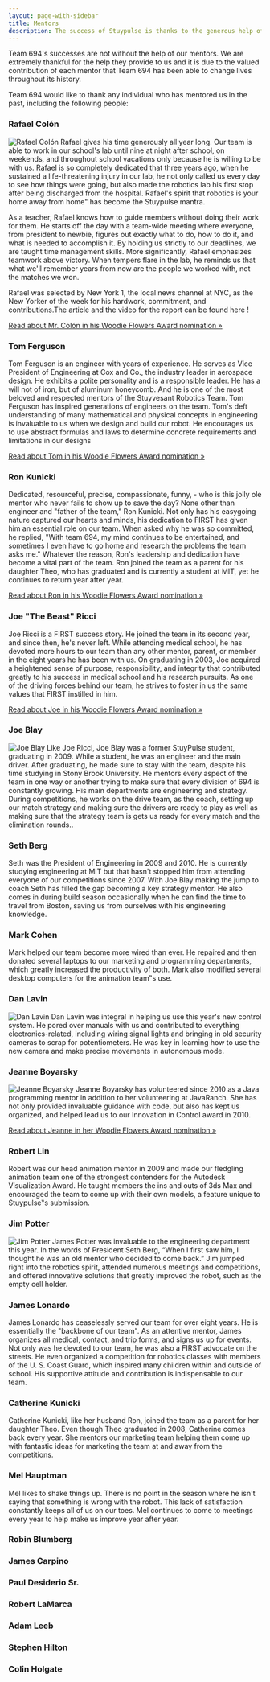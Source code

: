 ```yaml
---
layout: page-with-sidebar
title: Mentors
description: The success of Stuypulse is thanks to the generous help of our mentors, who tutor, assist, and teach us.
---
```

Team 694's successes are not without the help of our mentors. We are extremely thankful for the help they provide to us and it is due to the valued contribution of each mentor that Team 694 has been able to change lives throughout its history.

Team 694 would like to thank any individual who has mentored us in the past, including the following people:

### Rafael Colón
<div markdown="1" class="ec-description">
<img src="/img/mentors/colon.jpg" class="ec-photo" alt="Rafael Colón">
Rafael gives his time generously all year long. Our team is able to work in our school's lab until nine at night after school, on weekends, and throughout school vacations only because he is willing to be with us. Rafael is so completely dedicated that three years ago, when he sustained a life-threatening injury in our lab, he not only called us every day to see how things were going, but also made the robotics lab his first stop after being discharged from the hospital. Rafael's spirit that robotics is your home away from home" has become the Stuypulse mantra.

As a teacher, Rafael knows how to guide members without doing their work for them. He starts off the day with a team-wide meeting where everyone, from president to newbie, figures out exactly what to do, how to do it, and what is needed to accomplish it. By holding us strictly to our deadlines, we are taught time management skills. More significantly, Rafael emphasizes teamwork above victory. When tempers flare in the lab, he reminds us that what we'll remember years from now are the people we worked with, not the matches we won.

Rafael was selected by New York 1, the local news channel at NYC, as the New Yorker of the week for his hardwork, commitment, and contributions.The article and the video for the report can be found here !
 
[Read about Mr. Colón in his Woodie Flowers Award nomination &raquo;](/about/mentors/woodieflowers/colon)
</div>

### Tom Ferguson
<div markdown="1" class="ec-description">
Tom Ferguson is an engineer with years of experience. He serves as Vice President of Engineering at Cox and Co., the industry leader in aerospace design. He exhibits a polite personality and is a responsible leader. He has a will not of iron, but of aluminum honeycomb. And he is one of the most beloved and respected mentors of the Stuyvesant Robotics Team. Tom Ferguson has inspired generations of engineers on the team. Tom's deft understanding of many mathematical and physical concepts in engineering is invaluable to us when we design and build our robot. He encourages us to use abstract formulas and laws to determine concrete requirements and limitations in our designs

[Read about Tom in his Woodie Flowers Award nomination &raquo;](/about/mentors/woodieflowers/tom)
</div>

### Ron Kunicki
<div markdown="1" class="ec-description">
Dedicated, resourceful, precise, compassionate, funny, - who is this jolly ole mentor who never fails to show up to save the day? None other than engineer and "father of the team," Ron Kunicki. Not only has his easygoing nature captured our hearts and minds, his dedication to FIRST has given him an essential role on our team. When asked why he was so committed, he replied, "With team 694, my mind continues to be entertained, and sometimes I even have to go home and research the problems the team asks me." Whatever the reason, Ron's leadership and dedication have become a vital part of the team. Ron joined the team as a parent for his daughter Theo, who has graduated and is currently a student at MIT, yet he continues to return year after year.
 
[Read about Ron in his Woodie Flowers Award nomination &raquo;](/about/mentors/woodieflowers/ron)
</div>

### Joe "The Beast" Ricci
<div markdown="1" class="ec-description">
Joe Ricci is a FIRST success story. He joined the team in its second year, and since then, he's never left. While attending medical school, he has devoted more hours to our team than any other mentor, parent, or member in the eight years he has been with us. On graduating in 2003, Joe acquired a heightened sense of purpose, responsibility, and integrity that contributed greatly to his success in medical school and his research pursuits. As one of the driving forces behind our team, he strives to foster in us the same values that FIRST instilled in him.

[Read about Joe in his Woodie Flowers Award nomination &raquo;](/about/mentors/woodieflowers/joe)
</div>

### Joe Blay
<div markdown="1" class="ec-description">
<img src="/img/mentors/blay.jpg" class="ec-photo" alt="Joe Blay">
Like Joe Ricci, Joe Blay was a former StuyPulse student, graduating in 2009. While a student, he was an engineer and the main driver. After graduating, he made sure to stay with the team, despite his time studying in Stony Brook University. He mentors every aspect of the team in one way or another trying to make sure that every division of 694 is constantly growing. His main departments are engineering and strategy. During competitions, he works on the drive team, as the coach, setting up our match strategy and making sure the drivers are ready to play as well as making sure that the strategy team is gets us ready for every match and the elimination rounds..
</div>

### Seth Berg
<div markdown="1" class="ec-description">
Seth was the President of Engineering in 2009 and 2010. He is currently studying engineering at MIT but that hasn't stopped him from attending everyone of our competitions since 2007. With Joe Blay making the jump to coach Seth has filled the gap becoming a key strategy mentor. He also comes in during build season occasionally when he can find the time to travel from Boston, saving us from ourselves with his engineering knowledge.
</div>

### Mark Cohen
<div markdown="1" class="ec-description">
Mark helped our team become more wired than ever. He repaired and then donated several laptops to our marketing and programming departments, which greatly increased the productivity of both. Mark also modified several desktop computers for the animation team‟s use.
</div>

### Dan Lavin
<div markdown="1" class="ec-description">
<img src="/img/mentors/dan.jpg" class="ec-photo" alt="Dan Lavin">
Dan Lavin was integral in helping us use this year's new control system. He pored over manuals with us and contributed to everything electronics-related, including wiring signal lights and bringing in old security cameras to scrap for potentiometers. He was key in learning how to use the new camera and make precise movements in autonomous mode.
</div>

### Jeanne Boyarsky
<div markdown="1" class="ec-description">
<img src="/img/mentors/jeanne.jpg" class="ec-photo" alt="Jeanne Boyarsky">
Jeanne Boyarsky has volunteered since 2010 as a Java programming mentor in addition to her volunteering at JavaRanch. She has not only provided invaluable guidance with code, but also has kept us organized, and helped lead us to our Innovation in Control award in 2010.

[Read about Jeanne in her Woodie Flowers Award nomination &raquo;](/about/mentors/woodieflowers/jeanne)
</div>

### Robert Lin
<div markdown="1" class="ec-description">
Robert was our head animation mentor in 2009 and made our fledgling animation team one of the strongest contenders for the Autodesk Visualization Award. He taught members the ins and outs of 3ds Max and encouraged the team to come up with their own models, a feature unique to Stuypulse‟s submission.
</div>

### Jim Potter
<div markdown="1" class="ec-description">
<img src="/img/mentors/jim.jpg" class="ec-photo" alt="Jim Potter">
James Potter was invaluable to the engineering department this year. In the words of President Seth Berg, “When I first saw him, I thought he was an old mentor who decided to come back.” Jim jumped right into the robotics spirit, attended numerous meetings and competitions, and offered innovative solutions that greatly improved the robot, such as the empty cell holder.
</div>

### James Lonardo
<div markdown="1" class="ec-description">
James Lonardo has ceaselessly served our team for over eight years. He is essentially the "backbone of our team". As an attentive mentor, James organizes all medical, contact, and trip forms, and signs us up for events. Not only was he devoted to our team, he was also a FIRST advocate on the streets. He even organized a competition for robotics classes with members of the U. S. Coast Guard, which inspired many children within and outside of school. His supportive attitude and contribution is indispensable to our team.
</div>

### Catherine Kunicki
<div markdown="1" class="ec-description">
Catherine Kunicki, like her husband Ron, joined the team as a parent for her daughter Theo. Even though Theo graduated in 2008, Catherine comes back every year. She mentors our marketing team helping them come up with fantastic ideas for marketing the team at and away from the competitions.
</div>

### Mel Hauptman
<div markdown="1" class="ec-description">
Mel likes to shake things up. There is no point in the season where he isn't saying that something is wrong with the robot. This lack of satisfaction constantly keeps all of us on our toes. Mel continues to come to meetings every year to help make us improve year after year.
</div>

### Robin Blumberg
### James Carpino
### Paul Desiderio Sr.
### Robert LaMarca
### Adam Leeb
### Stephen Hilton
### Colin Holgate
